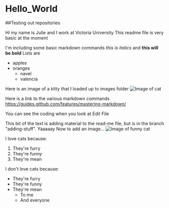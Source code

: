 # Hello_World
##Testing out repositories

Hi my name is Julie and I work at Victoria University
This readme file is very basic at the moment

I'm including some basic markdown commands
*this is italics*  and **this will be bold**
Lists are 
* apples
* oranges
  * navel
  * valencia

Here is an image of a kitty that I loaded up to images folder ![Image of cat](https://github.com/JulieKate61/Hello_World/blob/master/Images/cat.jpg)

Here is a link to the various markdown commands https://guides.github.com/features/mastering-markdown/
  
You can see the coding when you look at Edit File

This  bit of the text is adding material to the read-me file, but is in the branch "adding-stuff".
Yaaaaay 
Now to add an image...
![Image of funny cat](https://i.ytimg.com/vi/tntOCGkgt98/maxresdefault.jpg)

I love cats because:

1. They're furry
2. They're funny
3. They're mean

I don't love cats because:
* They're furry
* They're funny
* They're mean
  * To me
  * And everyone
  
